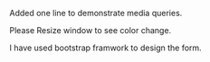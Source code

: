 Added one line to demonstrate media queries.

Please Resize window to see color change.

I have used bootstrap framwork to design the form.